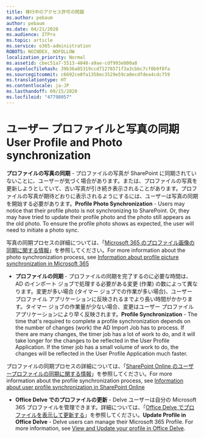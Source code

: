 ```yaml
---
title: 移行中のアクセス許可の問題
ms.author: pebaum
author: pebaum
ms.date: 04/21/2020
ms.audience: ITPro
ms.topic: article
ms.service: o365-administration
ROBOTS: NOINDEX, NOFOLLOW
localization_priority: Normal
ms.assetid: cbec51a7-5513-4848-a9ae-cdf993e000a8
ms.openlocfilehash: 39b36a85319ccd71278571f3a3cbbc7cf0b9f0fa
ms.sourcegitcommit: c6692ce0fa1358ec3529e59ca0ecdfdea4cdc759
ms.translationtype: HT
ms.contentlocale: ja-JP
ms.lasthandoff: 09/15/2020
ms.locfileid: "47798057"
---
```

# <a name="user-profile-and-photo-synchronization"></a><span data-ttu-id="7cb96-102">ユーザー プロファイルと写真の同期</span><span class="sxs-lookup"><span data-stu-id="7cb96-102">User Profile and Photo synchronization</span></span>

 <span data-ttu-id="7cb96-p101">**プロファイルの写真の同期** - プロファイルの写真が SharePoint に同期されていないことに、ユーザーが気づく場合があります。または、プロファイルの写真を更新しようとしていて、古い写真が引き続き表示されることがあります。プロファイルの写真が期待どおりに表示されるようにするには、ユーザーは写真の同期を開始する必要があります。</span><span class="sxs-lookup"><span data-stu-id="7cb96-p101">**Profile Photo Synchronization** - Users may notice that their profile photo is not synchronizing to SharePoint. Or, they may have tried to update their profile photo and the photo still appears as the old photo. To ensure the profile photo shows as expected, the user will need to initiate a photo sync.</span></span> 
  
<span data-ttu-id="7cb96-106">写真の同期プロセスの詳細については、「[Microsoft 365 のプロファイル画像の同期に関する情報](https://go.microsoft.com/fwlink/?linkid=2022634)」を参照してください。</span><span class="sxs-lookup"><span data-stu-id="7cb96-106">For more information about the photo synchronization process, see [Information about profile picture synchronization in Microsoft 365](https://go.microsoft.com/fwlink/?linkid=2022634)</span></span>
  
- <span data-ttu-id="7cb96-p102">**プロファイルの同期** - プロファイルの同期を完了するのに必要な時間は、AD のインポート ジョブで処理する必要がある変更 (作業) の数によって異なります。変更が多い場合 (タイマー ジョブでの作業が多い場合)、ユーザー プロファイル アプリケーションに反映されるまでより長い時間がかかります。タイマー ジョブの作業量が少ない場合、変更はユーザー プロファイル アプリケーションにより早く反映されます。</span><span class="sxs-lookup"><span data-stu-id="7cb96-p102">**Profile Synchronization** - The time that's required to complete a profile synchronization depends on the number of changes (work) the AD Import Job has to process. If there are many changes, the timer job has a lot of work to do, and it will take longer for the changes to be reflected in the User Profile Application. If the timer job has a small volume of work to do, the changes will be reflected in the User Profile Application much faster.</span></span> 
  
<span data-ttu-id="7cb96-110">プロファイルの同期プロセスの詳細については、「[SharePoint Online のユーザープロファイルの同期に関する情報](https://go.microsoft.com/fwlink/?linkid=2022639)」を参照してください。</span><span class="sxs-lookup"><span data-stu-id="7cb96-110">For more information about the profile synchronization process, see [Information about user profile synchronization in SharePoint Online](https://go.microsoft.com/fwlink/?linkid=2022639)</span></span>
    
- <span data-ttu-id="7cb96-p103">**Office Delve でのプロファイルの更新** - Delve ユーザーは自分の Microsoft 365 プロファイルを管理できます。詳細については、「[Office Delve でプロファイルを表示して更新する](https://support.office.com/article/View-and-update-your-profile-in-Office-Delve-4e84343b-eedf-45a1-aeb9-8627ccca14ba)」を参照してください。</span><span class="sxs-lookup"><span data-stu-id="7cb96-p103">**Update Profile in Office Delve** - Delve users can manage their Microsoft 365 Profile. For more information, see [View and Update your profile in Office Delve](https://support.office.com/article/View-and-update-your-profile-in-Office-Delve-4e84343b-eedf-45a1-aeb9-8627ccca14ba).</span></span>
    

